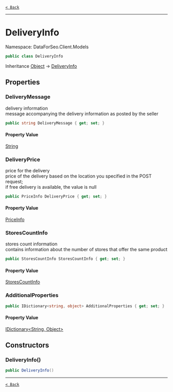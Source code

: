 [`< Back`](./)

---

# DeliveryInfo

Namespace: DataForSeo.Client.Models

```csharp
public class DeliveryInfo
```

Inheritance [Object](https://docs.microsoft.com/en-us/dotnet/api/system.object) → [DeliveryInfo](./dataforseo.client.models.deliveryinfo)

## Properties

### **DeliveryMessage**

delivery information
 <br>message accompanying the delivery information as posted by the seller

```csharp
public string DeliveryMessage { get; set; }
```

#### Property Value

[String](https://docs.microsoft.com/en-us/dotnet/api/system.string)<br>

### **DeliveryPrice**

price for the delivery
 <br>price of the delivery based on the location you specified in the POST request;
 <br>if free delivery is available, the value is null

```csharp
public PriceInfo DeliveryPrice { get; set; }
```

#### Property Value

[PriceInfo](./dataforseo.client.models.priceinfo)<br>

### **StoresCountInfo**

stores count information
 <br>contains information about the number of stores that offer the same product

```csharp
public StoresCountInfo StoresCountInfo { get; set; }
```

#### Property Value

[StoresCountInfo](./dataforseo.client.models.storescountinfo)<br>

### **AdditionalProperties**

```csharp
public IDictionary<string, object> AdditionalProperties { get; set; }
```

#### Property Value

[IDictionary&lt;String, Object&gt;](https://docs.microsoft.com/en-us/dotnet/api/system.collections.generic.idictionary-2)<br>

## Constructors

### **DeliveryInfo()**

```csharp
public DeliveryInfo()
```

---

[`< Back`](./)
